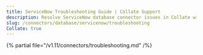 ```yaml
---
title: ServiceNow Troubleshooting Guide | Collate Support
description: Resolve ServiceNow database connector issues in Collate with expert troubleshooting guides, common error fixes, and step-by-step solutions.
slug: /connectors/database/servicenow/troubleshooting
Collate: true
---
```


{% partial file="/v1.11/connectors/troubleshooting.md" /%}
